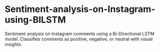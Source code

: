 # Sentiment-analysis-on-Instagram-using-BILSTM
Sentiment analysis on Instagram comments using a Bi-Directional LSTM model. Classifies comments as positive, negative, or neutral with visual insights.
